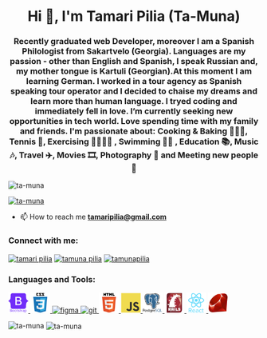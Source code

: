 <h1 align="center">Hi 👋, I'm Tamari Pilia (Ta-Muna)</h1>

<h3 align="center">Recently graduated web Developer, moreover I am a Spanish Philologist from Sakartvelo (Georgia). Languages are my passion - other than English and Spanish, I speak Russian and, my mother tongue is Kartuli (Georgian).At this moment I am learning German. I worked in a tour agency as Spanish speaking tour operator and I decided to chaise my dreams and learn more than human language. I tryed coding and immediately fell in love. I’m currently seeking new opportunities in tech world. Love spending time with my family and friends. I'm passionate about: Cooking & Baking 👩‍🍳🍳, Tennis 🎾, Exercising 🏋️‍♀️🏃‍♀️ , Swimming 🏊‍♀️ , Education 📚, Music 🎶, Travel ✈️, Movies 🎞️, Photography 📸 and Meeting new people 👋</h3>

<p align="left"> <img src="https://komarev.com/ghpvc/?username=ta-muna&label=Profile%20views&color=0e75b6&style=flat" alt="ta-muna" /> </p>

<p align="left"> <a href="https://github.com/ryo-ma/github-profile-trophy"><img src="https://github-profile-trophy.vercel.app/?username=ta-muna" alt="ta-muna" /></a> </p>

- 📫 How to reach me **tamaripilia@gmail.com**

<h3 align="left">Connect with me:</h3>
<p align="left">
<a href="https://linkedin.com/in/tamari pilia" target="blank"><img align="center" src="https://raw.githubusercontent.com/rahuldkjain/github-profile-readme-generator/master/src/images/icons/Social/linked-in-alt.svg" alt="tamari pilia" height="30" width="40" /></a>
<a href="https://fb.com/tamuna pilia" target="blank"><img align="center" src="https://raw.githubusercontent.com/rahuldkjain/github-profile-readme-generator/master/src/images/icons/Social/facebook.svg" alt="tamuna pilia" height="30" width="40" /></a>
<a href="https://instagram.com/tamunapilia" target="blank"><img align="center" src="https://raw.githubusercontent.com/rahuldkjain/github-profile-readme-generator/master/src/images/icons/Social/instagram.svg" alt="tamunapilia" height="30" width="40" /></a>
</p>

<h3 align="left">Languages and Tools:</h3>
<p align="left"> <a href="https://getbootstrap.com" target="_blank" rel="noreferrer"> <img src="https://raw.githubusercontent.com/devicons/devicon/master/icons/bootstrap/bootstrap-plain-wordmark.svg" alt="bootstrap" width="40" height="40"/> </a> <a href="https://www.w3schools.com/css/" target="_blank" rel="noreferrer"> <img src="https://raw.githubusercontent.com/devicons/devicon/master/icons/css3/css3-original-wordmark.svg" alt="css3" width="40" height="40"/> </a> <a href="https://www.figma.com/" target="_blank" rel="noreferrer"> <img src="https://www.vectorlogo.zone/logos/figma/figma-icon.svg" alt="figma" width="40" height="40"/> </a> <a href="https://git-scm.com/" target="_blank" rel="noreferrer"> <img src="https://www.vectorlogo.zone/logos/git-scm/git-scm-icon.svg" alt="git" width="40" height="40"/> </a> <a href="https://www.w3.org/html/" target="_blank" rel="noreferrer"> <img src="https://raw.githubusercontent.com/devicons/devicon/master/icons/html5/html5-original-wordmark.svg" alt="html5" width="40" height="40"/> </a> <a href="https://developer.mozilla.org/en-US/docs/Web/JavaScript" target="_blank" rel="noreferrer"> <img src="https://raw.githubusercontent.com/devicons/devicon/master/icons/javascript/javascript-original.svg" alt="javascript" width="40" height="40"/> </a> <a href="https://www.postgresql.org" target="_blank" rel="noreferrer"> <img src="https://raw.githubusercontent.com/devicons/devicon/master/icons/postgresql/postgresql-original-wordmark.svg" alt="postgresql" width="40" height="40"/> </a> <a href="https://rubyonrails.org" target="_blank" rel="noreferrer"> <img src="https://raw.githubusercontent.com/devicons/devicon/master/icons/rails/rails-original-wordmark.svg" alt="rails" width="40" height="40"/> </a> <a href="https://reactjs.org/" target="_blank" rel="noreferrer"> <img src="https://raw.githubusercontent.com/devicons/devicon/master/icons/react/react-original-wordmark.svg" alt="react" width="40" height="40"/> </a> <a href="https://www.ruby-lang.org/en/" target="_blank" rel="noreferrer"> <img src="https://raw.githubusercontent.com/devicons/devicon/master/icons/ruby/ruby-original.svg" alt="ruby" width="40" height="40"/> </a> </p>

<p><img align="left" src="https://github-readme-stats.vercel.app/api/top-langs?username=ta-muna&show_icons=true&locale=en&layout=compact" alt="ta-muna" /></p>

<p>&nbsp;<img align="center" src="https://github-readme-stats.vercel.app/api?username=ta-muna&show_icons=true&locale=en" alt="ta-muna" /></p>
